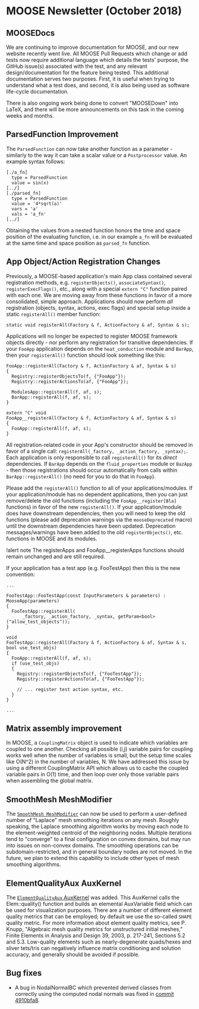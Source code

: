 # MOOSE Newsletter (October 2018)

## MOOSEDocs

We are continuing to improve documentation for MOOSE, and our new
website recently went live.  All MOOSE Pull Requests which change or
add tests now require additional language which details the tests'
purpose, the GitHub issue(s) associated with the test, and any relevant
design/documentation for the feature being tested.  This additional
documentation serves two purposes. First, it is useful when trying to
understand what a test does, and second, it is also being used as
software life-cycle documentation.

There is also ongoing work being done to convert "MOOSEDown" into LaTeX, and there will be
more announcements on this task in the coming weeks and months.

## ParsedFunction Improvement

The `ParsedFunction` can now take another function as a parameter - similarly to the way it can take
a scalar value or a `Postprocessor` value. An example syntax follows:

```
[./a_fn]
  type = ParsedFunction
  value = sin(x)
[../]
[./parsed_fn]
  type = ParsedFunction
  value = '4*sqrt(a)'
  vars = 'a'
  vals = 'a_fn'
[../]
```

Obtaining the values from a nested function honors the time and space position of the evaluating
function, i.e. in our example `a_fn` will be evaluated at the same time and space position as
`parsed_fn` function.

## App Object/Action Registration Changes

Previously, a MOOSE-based application's main App class contained several registration methods,
e.g. `registerObjects()`, `associateSyntax()`, `registerExecFlags()`, etc., along with a special `extern "C"`
function paired with each one.  We are moving away from these functions in favor of a more
consolidated, simple approach.  Applications should now perform *all* registration (objects,
syntax, actions, exec flags) and special setup inside a static `registerAll()` member function:

```
static void registerAll(Factory & f, ActionFactory & af, Syntax & s);
```

Applications will no longer be expected to register MOOSE framework objects directly - nor perform
any registration for transitive dependencies.  If your `FooApp` application depends on the
`heat_conduction` module and `BarApp`, then your `registerAll()` function should look something like this:

```
FooApp::registerAll(Factory & f, ActionFactory & af, Syntax & s)
{
  Registry::registerObjectsTo(f, {"FooApp"});
  Registry::registerActionsTo(af, {"FooApp"});

  ModulesApp::registerAll(f, af, s);
  BarApp::registerAll(f, af, s);
}

extern "C" void
FooApp__registerAll(Factory & f, ActionFactory & af, Syntax & s)
{
  FooApp::registerAll(f, af, s);
}
```

All registration-related code in your App's constructor should be removed in favor of a single
call: `registerAll(_factory, _action_factory, _syntax);`.  Each application is only responsible to
call `registerAll()` for its *direct* dependencies.  If `BarApp` depends on the `fluid_properties` module
or `BazApp` - then those registrations should occur automatically from calls within
`BarApp::registerAll()` (no need for you to do that in `FooApp`).

Please add the `registerAll()` function to all of your applications/modules.  If your
application/module has no dependent applications, then you can just remove/delete
the old functions (including the `FooApp__register[Bla]` functions) in favor of the new `registerAll()`.
If your application/module does have downstream dependencies, then you will need to keep the old
functions (please add deprecation warnings via the `mooseDeprecated` macro) until the downstream
dependencies have been updated.  Deprecation messages/warnings have been added to the old
`registerObjects()`, etc. functions in MOOSE and its modules.

!alert note
The registerApps and FooApp__registerApps functions should remain unchanged and are still required.

If your application has a test app (e.g. FooTestApp) then this is the new convention:


```
...

FooTestApp::FooTestApp(const InputParameters & parameters) : MooseApp(parameters)
{
  FooTestApp::registerAll(
      _factory, _action_factory, _syntax, getParam<bool>("allow_test_objects"));
}

void
FooTestApp::registerAll(Factory & f, ActionFactory & af, Syntax & s, bool use_test_objs)
{
  FooApp::registerAll(f, af, s);
  if (use_test_objs)
  {
    Registry::registerObjectsTo(f, {"FooTestApp"});
    Registry::registerActionsTo(af, {"FooTestApp"});

    // ... register test action syntax, etc.
  }
}

...
```

## Matrix assembly improvement

In MOOSE, a `CouplingMatrix` object is used to indicate which variables
are coupled to one another.  Checking all possible (i,j) variable
pairs for coupling works well when the number of variables is small,
but the setup time scales like O(N^2) in the number of variables, N.
We have addressed this issue by using a different CouplingMatrix API
which allows us to cache the coupled variable pairs in O(1) time, and
then loop over only those variable pairs when assembling the global
matrix.


## SmoothMesh MeshModifier

The [`SmoothMesh MeshModifier`](http://www.mooseframework.org/source/meshmodifiers/SmoothMesh.html) can
now be used to perform a user-defined number of "Laplace" mesh
smoothing iterations on any mesh. Roughly speaking, the Laplace
smoothing algorithm works by moving each node to the element-weighted
centroid of the neighboring nodes. Multiple iterations tend to
"converge" to a final configuration on convex domains, but may run
into issues on non-convex domains.  The smoothing operations can be
subdomain-restricted, and in general boundary nodes are not moved. In
the future, we plan to extend this capability to include other types
of mesh smoothing algorithms.


## ElementQualityAux AuxKernel

The [`ElementQualityAux` AuxKernel](http://www.mooseframework.org/source/auxkernels/ElementQualityAux.html)
was added. This AuxKernel calls the Elem::quality() function and
builds an elemental AuxVariable field which can be used for
visualization purposes. There are a number of different element
quality metrics that can be employed; by default we use the so-called
`SHAPE` quality metric. For more information about element quality
metrics, see P. Knupp, "Algebraic mesh quality metrics for
unstructured initial meshes," Finite Elements in Analysis and Design
39, 2003, p. 217-241, Sections 5.2 and 5.3. Low-quality elements such
as nearly-degenerate quads/hexes and sliver tets/tris can negatively
influence matrix conditioning and solution accuracy, and generally
should be avoided if possible.


## Bug fixes

- A bug in NodalNormalBC which prevented derived classes from
  correctly using the computed nodal normals was fixed in
  [commit 4910bfa8](https://github.com/idaholab/moose/commit/4910bfa8a8a8cc033985dfcbf8126a9425f49a28).
